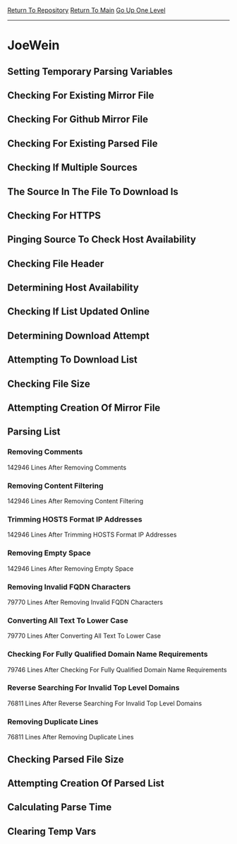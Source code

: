 [Return To Repository](https://github.com/deathbybandaid/piholeparser/)
[Return To Main](https://github.com/deathbybandaid/piholeparser/blob/master/RecentRunLogs/Mainlog.md)
[Go Up One Level](https://github.com/deathbybandaid/piholeparser/blob/master/RecentRunLogs/TopLevelScripts/30-Processing-External-Blacklists.md)
____________________________________
# JoeWein
## Setting Temporary Parsing Variables
## Checking For Existing Mirror File
## Checking For Github Mirror File
## Checking For Existing Parsed File
## Checking If Multiple Sources
## The Source In The File To Download Is
## Checking For HTTPS
## Pinging Source To Check Host Availability
## Checking File Header
## Determining Host Availability
## Checking If List Updated Online
## Determining Download Attempt
## Attempting To Download List
## Checking File Size
## Attempting Creation Of Mirror File
## Parsing List
### Removing Comments
142946 Lines After Removing Comments
### Removing Content Filtering
142946 Lines After Removing Content Filtering
### Trimming HOSTS Format IP Addresses
142946 Lines After Trimming HOSTS Format IP Addresses
### Removing Empty Space
142946 Lines After Removing Empty Space
### Removing Invalid FQDN Characters
79770 Lines After Removing Invalid FQDN Characters
### Converting All Text To Lower Case
79770 Lines After Converting All Text To Lower Case
### Checking For Fully Qualified Domain Name Requirements
79746 Lines After Checking For Fully Qualified Domain Name Requirements
### Reverse Searching For Invalid Top Level Domains
76811 Lines After Reverse Searching For Invalid Top Level Domains
### Removing Duplicate Lines
76811 Lines After Removing Duplicate Lines
## Checking Parsed File Size
## Attempting Creation Of Parsed List
## Calculating Parse Time
## Clearing Temp Vars

